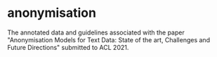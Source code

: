 # anonymisation
The annotated data and guidelines associated with the paper "Anonymisation Models for Text Data: State of the art, Challenges and Future Directions" submitted to ACL 2021.

